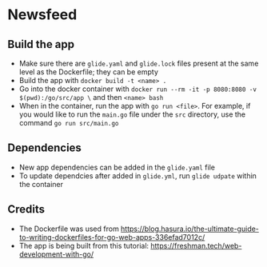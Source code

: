 # Newsfeed

## Build the app
* Make sure there are `glide.yaml` and `glide.lock` files present at the same level as the Dockerfile; they can be empty
* Build the app with `docker build -t <name> .`
* Go into the docker container with `docker run --rm -it -p 8080:8080 -v $(pwd):/go/src/app \` and then `<name> bash`
* When in the container, run the app with `go run <file>`. For example, if you would like to run the `main.go` file under the `src` directory, use the command `go run src/main.go`

## Dependencies
* New app dependencies can be added in the `glide.yaml` file
* To update dependcies after added in `glide.yml`, run `glide udpate` within the container

## Credits
* The Dockerfile was used from https://blog.hasura.io/the-ultimate-guide-to-writing-dockerfiles-for-go-web-apps-336efad7012c/
* The app is being built from this tutorial: https://freshman.tech/web-development-with-go/
